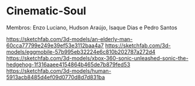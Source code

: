# Cinematic-Soul
Membros: Enzo Luciano, Hudson Araújo, Isaque Dias e Pedro Santos

https://sketchfab.com/3d-models/an-elderly-man-60cca77799e249e39ef53e3112baa4a7
https://sketchfab.com/3d-models/eggmobile-57b995eb32224e6c810b202787a272d4
https://sketchfab.com/3d-models/xbox-360-sonic-unleashed-sonic-the-hedgehog-1f316aaee4154864b465de7b879fed53
https://sketchfab.com/3d-models/human-5913acb8485d4ef09d0770d8d7d831ba
